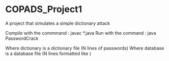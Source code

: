 COPADS_Project1
===============

A project that simulates a simple dictionary attack

Compile with the commmand : javac *.java
Run with the command : java PasswordCrack <dictionary> <database>

Where dictionary is a dictionary file (N lines of passwords)
Where database is a database file (N lines formatted like <username> <password>)
